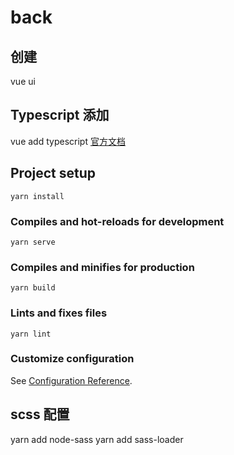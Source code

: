 # back


## 创建 
vue ui

## Typescript 添加
vue add typescript [官方文档](https://vue3js.cn/docs/zh/guide/typescript-support.html#%E6%8E%A8%E8%8D%90%E9%85%8D%E7%BD%AE)

## Project setup
```
yarn install
```

### Compiles and hot-reloads for development
```
yarn serve
```

### Compiles and minifies for production
```
yarn build
```

### Lints and fixes files
```
yarn lint
```

### Customize configuration
See [Configuration Reference](https://cli.vuejs.org/config/).

## scss 配置
yarn add node-sass
yarn add sass-loader
